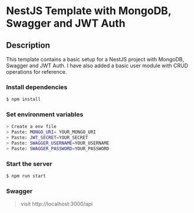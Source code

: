 # NestJS Template with MongoDB, Swagger and JWT Auth

## Description

This template contains a basic setup for a NestJS project with MongoDB, Swagger and JWT Auth. I have also added a basic user module with CRUD operations for reference.

### Install dependencies

```bash
$ npm install
```

### Set environment variables

```bash
> Create a env file
> Paste: MONGO_URI= YOUR_MONGO_URI
> Paste: JWT_SECRET=YOUR_SECRET
> Paste: SWAGGER_USERNAME=YOUR_USERNAME
> Paste: SWAGGER_PASSWORD=YOUR_PASSWORD
```

### Start the server

```bash
$ npm run start
```

### Swagger

> visit http://localhost:3000/api
